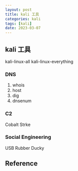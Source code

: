 ```yaml
---
layout: post
title: kali 工具
categories: kali
tags: [kali]
date: 2023-03-07
---
```


## kali 工具

kali-linux-all
kali-linux-everything

### DNS

1. whois
2. host
3. dig
4. dnsenum

### C2

Cobalt Strke

### Social Engineering

USB Rubber Ducky

## Reference
